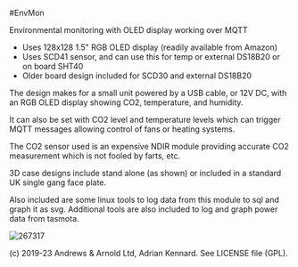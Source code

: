 #EnvMon

Environmental monitoring with OLED display working over MQTT

* Uses 128x128 1.5" RGB OLED display (readily available from Amazon)
* Uses SCD41 sensor, and can use this for temp or external DS18B20 or on board SHT40
* Older board design included for SCD30 and external DS18B20

The design makes for a small unit powered by a USB cable, or 12V DC, with
an RGB OLED display showing CO2, temperature, and humidity.

It can also be set with CO2 level and temperature levels which can trigger
MQTT messages allowing control of fans or heating systems.

The CO2 sensor used is an expensive NDIR module providing accurate CO2
measurement which is not fooled by farts, etc.

3D case designs include stand alone (as shown) or included in a standard UK single gang face plate.

Also included are some linux tools to log data from this module to sql and graph it as svg.
Additional tools are also included to log and graph power data from tasmota.

![267317](https://user-images.githubusercontent.com/996983/160762485-386e75ea-6af6-4420-8a94-bd05ad091422.jpg)

(c) 2019-23 Andrews & Arnold Ltd, Adrian Kennard. See LICENSE file (GPL).
